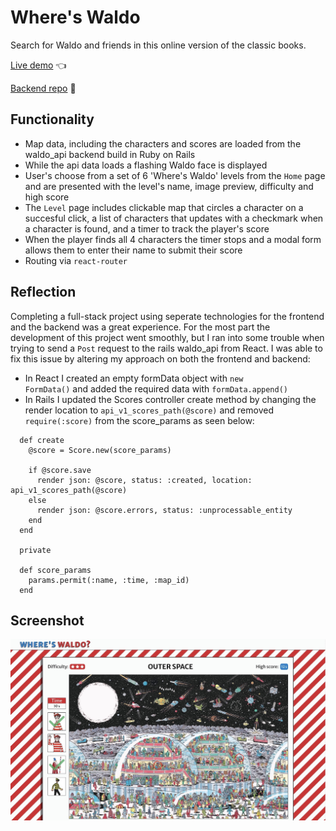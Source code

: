 # Where's Waldo

Search for Waldo and friends in this online version of the classic books.

[Live demo](https://gregolive.github.io/waldo/) 👈 

[Backend repo](https://github.com/gregolive/waldo_api) 🔗

## Functionality

- Map data, including the characters and scores are loaded from the waldo_api backend build in Ruby on Rails
- While the api data loads a flashing Waldo face is displayed
- User's choose from a set of 6 'Where's Waldo' levels from the <code>Home</code> page and are presented with the level's name, image preview, difficulty and high score
- The <code>Level</code> page includes clickable map that circles a character on a succesful click, a list of characters that updates with a checkmark when a character is found, and a timer to track the player's score
- When the player finds all 4 characters the timer stops and a modal form allows them to enter their name to submit their score
- Routing via <code>react-router</code>

## Reflection

Completing a full-stack project using seperate technologies for the frontend and the backend was a great experience. For the most part the development of this project went smoothly, but I ran into some trouble when trying to send a <code>Post</code> request to the rails waldo_api from React. I was able to fix this issue by altering my approach on both the frontend and backend:

- In React I created an empty formData object with <code>new FormData()</code> and added the required data with <code>formData.append()</code>
- In Rails I updated the Scores controller create method by changing the render location to <code>api_v1_scores_path(@score)</code> and removed <code>require(:score)</code> from the score_params as seen below:

````
  def create
    @score = Score.new(score_params)

    if @score.save
      render json: @score, status: :created, location: api_v1_scores_path(@score)
    else
      render json: @score.errors, status: :unprocessable_entity
    end
  end

  private

  def score_params
    params.permit(:name, :time, :map_id)
  end
````

## Screenshot

<img src='./screenshot.jpg' alt='waldo screenshot'>
